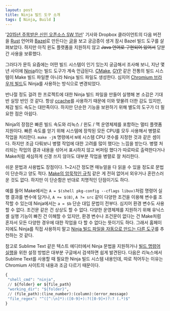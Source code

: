 ```yaml
---
layout: post
title: Ninja 빌드 도구 소개
tags: [ Ninja, Build ]
---
```


'[2015년 주목받은 신인 오픈소스 SW 11선](http://www.bloter.net/archives/252083)' 기사와 Dropbox 클라이언트의 다음 버전을 [Rust](https://www.rust-lang.org/) 언어와 [Bazel](http://bazel.io/)로 만든다는 [글](https://www.reddit.com/r/rust/comments/4adabk/the_epic_story_of_dropboxs_exodus_from_the_amazon/)을 보고 궁금증이 생겨 잠시 Bazel 빌드 도구를 살펴보았다. 하지만 아직 윈도 플랫폼을 지원하지 않고 ~~Java 언어로 구현되어 있어서~~ 당분간 사용을 보류했다.

그러다가 문득 요즘에는 어떤 빌드 시스템이 인기 있는지 궁금해서 조사해 보니, 지난 몇 년 사이에 [Ninja](https://ninja-build.org)라는 빌드 도구가 계속 언급된다. [CMake](https://cmake.org/), [GYP](https://code.google.com/p/gyp/) 같은 전통의 빌드 시스템이 Make 빌드 파일뿐 아니라 Ninja 빌드 파일도 생성한다. 심지어 [Chromium 브라우저 빌드](https://www.chromium.org/developers/how-tos/build-instructions-chromeos)도 Ninja를 사용하는 방식으로 변경되었다.

반나절 정도 걸려 한 프로젝트에 대한 Ninja 빌드 파일을 만들어 실행해 본 소감은 기대 반 실망 반인 것 같다. 항상 [ccache](https://ccache.samba.org/)를 사용하기 때문에 이와 맞물려 더한 감도 있지만, 체감 빌드 속도는 대만족이다. 하지만 단순한 기능을 보완하기 위해 별도의 도구가 더 필요한 점은 아쉽다.

Ninja의 장점은 빠른 빌드 속도와 리눅스 / 윈도 / 맥 운영체제를 포함하는 멀티 플랫폼 지원이다. 빠른 속도를 얻기 위해 시스템에 장착된 모든 CPU를 모두 사용해서 병렬로 작업을 처리한다. `make -jN` 명령에서 `N`에 시스템 CPU 갯수를 지정한 것과 같은 셈이다. 하지만 조금 다뤄보니 병렬 작업에 대한 고려를 많이 했다는 느낌을 받는다. 병렬 처리되는 작업의 결과 내용을 섞어서 표시하지 않고 버퍼링 했다가 따로따로 출력한다거나 Make처럼 세심하게 신경 쓰지 않아도 대부분 작업을 병렬로 잘 처리한다.

쉬운 문법과 사용법도 장점이다. 1~2시간 정도면 매뉴얼을 다 읽을 수 있을 정도로 문법이 단순하고 양도 적다. [Make의 암묵적인 규칙](https://www.gnu.org/software/make/manual/html_node/Implicit-Rules.html) 같은 게 전혀 없어서 외우거나 혼란스러운 것도 없다. 하지만 이 단순함은 반대로 치명적인 단점이기도 하다.

예를 들어 Make에서는 `A = $(shell pkg-config --cflags libuv)`처럼 명령어 실행 결과를 변수에 담거나, `A += $(B)`, `A ?= src` 같이 다양한 조건을 이용해 변수를 조작할 수 있는데 Ninja에서는 `a = $b` 단순 대입 문법이 전부다. 심지어 환경 변수도 사용할 수 없다. 조건문 같은 건 상상도 할 수 없다. 다양한 운영체제를 지원하기 위해 유닉스 셸 실행 기능이 빠진 건 이해할 수 있지만, 환경 변수나 조건문이 없다는 건 Make처럼 혼자서 모든 다양한 경우에 대한 작업을 다 할 수 없다는 뜻이기도 하다. 그래서 홈페이지에도 Ninja를 직접 사용하지 말고 [Ninja 빌드 파일을 자동으로 만드는 다른 도구](https://github.com/ninja-build/ninja/wiki/List-of-generators-producing-ninja-build-files)를 추천하는 것 같다.

참고로 Sublime Text 같은 텍스트 에디터에서 Ninja 문법을 지원하거나 [빌드 명령어 실행](https://www.chromium.org/developers/sublime-text#TOC-Building-with-ninja)을 위한 설정 방법은 대부분 구글에서 검색하면 쉽게 발견된다. 다음은 리눅스에서 Sublime Text를 사용할 때 필요한 Ninja 빌드 시스템 내용인데, 따로 적어두는 이유는 Chromium 사이트의 내용과 조금 다르기 때문이다.

```python
{
 "shell_cmd": "ninja",
 // ${folder} or ${file_path}
 "working_dir": "${folder}",
 // (file_path):(line_number):(column):(error_message)
 "file_regex": "^([^:\n]*):([0-9]+):?([0-9]+)?:? (.*)$"  
}
```

